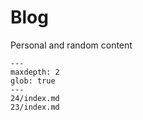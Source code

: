 # Blog

Personal and random content

```{toctree}
---
maxdepth: 2
glob: true
---
24/index.md
23/index.md
```
